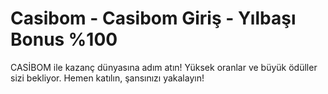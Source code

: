 

# Casibom - Casibom Giriş - Yılbaşı Bonus %100


CASİBOM ile kazanç dünyasına adım atın! Yüksek oranlar ve büyük ödüller sizi bekliyor. Hemen katılın, şansınızı yakalayın!

